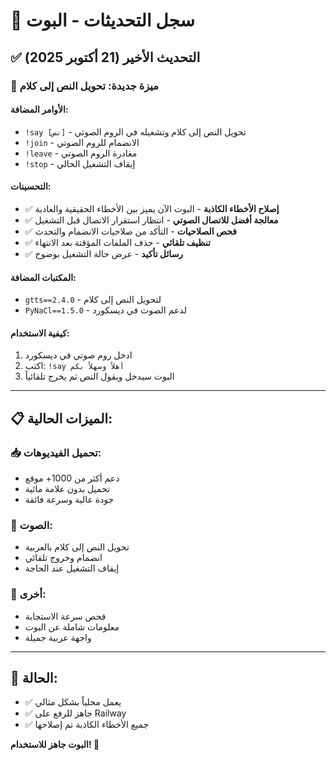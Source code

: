 # 🔄 سجل التحديثات - البوت

## ✅ التحديث الأخير (21 أكتوبر 2025)

### 🎤 **ميزة جديدة: تحويل النص إلى كلام**

#### الأوامر المضافة:
- `!say [نص]` - تحويل النص إلى كلام وتشغيله في الروم الصوتي
- `!join` - الانضمام للروم الصوتي
- `!leave` - مغادرة الروم الصوتي  
- `!stop` - إيقاف التشغيل الحالي

#### التحسينات:
- ✅ **إصلاح الأخطاء الكاذبة** - البوت الآن يميز بين الأخطاء الحقيقية والعادية
- ✅ **معالجة أفضل للاتصال الصوتي** - انتظار استقرار الاتصال قبل التشغيل
- ✅ **فحص الصلاحيات** - التأكد من صلاحيات الانضمام والتحدث
- ✅ **تنظيف تلقائي** - حذف الملفات المؤقتة بعد الانتهاء
- ✅ **رسائل تأكيد** - عرض حالة التشغيل بوضوح

#### المكتبات المضافة:
- `gtts==2.4.0` - لتحويل النص إلى كلام
- `PyNaCl==1.5.0` - لدعم الصوت في ديسكورد

#### كيفية الاستخدام:
1. ادخل روم صوتي في ديسكورد
2. اكتب: `!say أهلاً وسهلاً بكم`
3. البوت سيدخل ويقول النص ثم يخرج تلقائياً

---

## 📋 **الميزات الحالية:**

### 📥 تحميل الفيديوهات:
- دعم أكثر من 1000+ موقع
- تحميل بدون علامة مائية
- جودة عالية وسرعة فائقة

### 🎤 الصوت:
- تحويل النص إلى كلام بالعربية
- انضمام وخروج تلقائي
- إيقاف التشغيل عند الحاجة

### 🔧 أخرى:
- فحص سرعة الاستجابة
- معلومات شاملة عن البوت
- واجهة عربية جميلة

---

## 🚀 **الحالة:**
- ✅ يعمل محلياً بشكل مثالي
- ✅ جاهز للرفع على Railway
- ✅ جميع الأخطاء الكاذبة تم إصلاحها

**البوت جاهز للاستخدام! 🎉**
